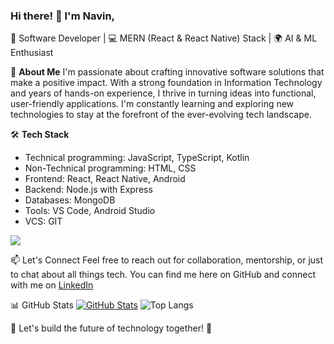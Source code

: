 ### Hi there! 👋 I'm Navin,

🚀 Software Developer | 💻 MERN (React & React Native) Stack | 🌍 AI & ML Enthusiast

🌟 **About Me**
I'm passionate about crafting innovative software solutions that make a positive impact. With a strong foundation in Information Technology and years of hands-on experience, I thrive in turning ideas into functional, user-friendly applications. I'm constantly learning and exploring new technologies to stay at the forefront of the ever-evolving tech landscape.

🛠️ **Tech Stack**
- Technical programming: JavaScript, TypeScript, Kotlin
- Non-Technical programming: HTML, CSS
- Frontend: React, React Native, Android
- Backend: Node.js with Express
- Databases: MongoDB
- Tools: VS Code, Android Studio
- VCS: GIT

![](https://komarev.com/ghpvc/?username=your-github-navinym10&color=blue)
    
📫 Let's Connect
Feel free to reach out for collaboration, mentorship, or just to chat about all things tech. You can find me here on GitHub and connect with me on [LinkedIn](https://www.linkedin.com/in/navin-prasanth-r-1b6b1321b/)

📊 GitHub Stats
[![GitHub Stats](https://github-readme-stats.vercel.app/api?username=navinym10&show_icons=true&theme=dark)](https://github.com/navinym10)
![Top Langs](https://github-readme-stats.vercel.app/api/top-langs/?username=navinym10&theme=tokyonight)


🚀 Let's build the future of technology together! 🌟
